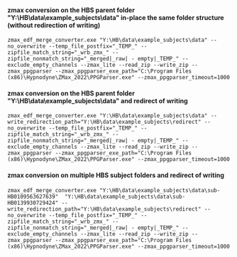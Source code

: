 #### zmax conversion on the HBS parent folder "Y:\HB\data\example_subjects\data" in-place the same folder structure (without redirection of writing)
```
zmax_edf_merge_converter.exe "Y:\HB\data\example_subjects\data" --no_overwrite --temp_file_postfix="_TEMP_" --zipfile_match_string="_wrb_zmx_" --zipfile_nonmatch_string="_merged|_raw| - empty|_TEMP_" --exclude_empty_channels --zmax_lite --read_zip --write_zip --zmax_ppgparser --zmax_ppgparser_exe_path="C:\Program Files (x86)\Hypnodyne\ZMax_2022\PPGParser.exe" --zmax_ppgparser_timeout=1000
```

#### zmax conversion on the HBS parent folder "Y:\HB\data\example_subjects\data" and redirect of writing
```
zmax_edf_merge_converter.exe "Y:\HB\data\example_subjects\data" --write_redirection_path="Y:\HB\data\example_subjects\redirect" --no_overwrite --temp_file_postfix="_TEMP_" --zipfile_match_string="_wrb_zmx_" --zipfile_nonmatch_string="_merged|_raw| - empty|_TEMP_" --exclude_empty_channels --zmax_lite --read_zip --write_zip --zmax_ppgparser --zmax_ppgparser_exe_path="C:\Program Files (x86)\Hypnodyne\ZMax_2022\PPGParser.exe" --zmax_ppgparser_timeout=1000
```

#### zmax conversion on multiple HBS subject folders and redirect of writing
```
zmax_edf_merge_converter.exe "Y:\HB\data\example_subjects\data\sub-HB0109563627639"  "Y:\HB\data\example_subjects\data\sub-HB0139930729424" --write_redirection_path="Y:\HB\data\example_subjects\redirect" --no_overwrite --temp_file_postfix="_TEMP_" --zipfile_match_string="_wrb_zmx_" --zipfile_nonmatch_string="_merged|_raw| - empty|_TEMP_" --exclude_empty_channels --zmax_lite --read_zip --write_zip --zmax_ppgparser --zmax_ppgparser_exe_path="C:\Program Files (x86)\Hypnodyne\ZMax_2022\PPGParser.exe" --zmax_ppgparser_timeout=1000
```